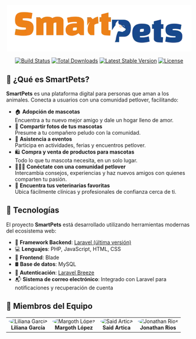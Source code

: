 
#
<p align="center">
  <img src="https://raw.githubusercontent.com/LilianaGarc/SmartPets/main/public/images/smartpetspng2.webp" width="500" alt="SmartPets Logo">
</p>

<p align="center">
<a href="https://github.com/laravel/framework/actions"><img src="https://github.com/laravel/framework/workflows/tests/badge.svg" alt="Build Status"></a>
<a href="https://packagist.org/packages/laravel/framework"><img src="https://img.shields.io/packagist/dt/laravel/framework" alt="Total Downloads"></a>
<a href="https://packagist.org/packages/laravel/framework"><img src="https://img.shields.io/packagist/v/laravel/framework" alt="Latest Stable Version"></a>
<a href="https://packagist.org/packages/laravel/framework"><img src="https://img.shields.io/packagist/l/laravel/framework" alt="License"></a>
</p>

## 🐶 ¿Qué es SmartPets?

**SmartPets** es una plataforma digital para personas que aman a los animales. Conecta a usuarios con una comunidad petlover, facilitando:

- 🏠 **Adopción de mascotas**  
  Encuentra a tu nuevo mejor amigo y dale un hogar lleno de amor.
- 📸 **Compartir fotos de tus mascotas**  
  Presume a tu compañero peludo con la comunidad.
- 🎉 **Asistencia a eventos**  
  Participa en actividades, ferias y encuentros petlover.
- 🛍️ **Compra y venta de productos para mascotas**  
  Todo lo que tu mascota necesita, en un solo lugar.
- 🧑‍🤝‍🧑 **Conéctate con una comunidad petlover**  
  Intercambia consejos, experiencias y haz nuevos amigos con quienes comparten tu pasión.
- 🏥 **Encuentra tus veterinarias favoritas**  
  Ubica fácilmente clínicas y profesionales de confianza cerca de ti.
  
## 🔧 Tecnologías

El proyecto **SmartPets** está desarrollado utilizando herramientas modernas del ecosistema web:

-   🧠 **Framework Backend**: [Laravel (última versión)](https://laravel.com)
-   💻 **Lenguajes**: PHP, JavaScript, HTML, CSS
-   🎨 **Frontend**: Blade
-   🛢️ **Base de datos**: MySQL
-   🔐 **Autenticación**: [Laravel Breeze](https://laravel.com/docs/starter-kits#laravel-breeze)
-   📬 **Sistema de correo electrónico**: Integrado con Laravel para notificaciones y recuperación de cuenta



## 👥 Miembros del Equipo

<table>
  <tr>
    <td align="center" valign="top">
      <img src="https://github.com/LilianaGarc.png" width="100" alt="Liliana García" style="border-radius:50%"><br>
      <strong>Liliana García</strong>
    </td>
    <td align="center" valign="top">
      <img src="https://github.com/DiMarFer.png" width="100" alt="Margoth López" style="border-radius:50%"><br>
      <strong>Margoth López</strong>
    </td>
    <td align="center" valign="top">
      <img src="https://github.com/artfer-19.png" width="100" alt="Said Artica" style="border-radius:50%"><br>
      <strong>Said Artica</strong>
    </td>
    <td align="center" valign="top">
      <img src="https://github.com/jonathanrios14.png" width="100" alt="Jonathan Rios" style="border-radius:50%"><br>
      <strong>Jonathan Rios</strong>
    </td>
  </tr>
</table>
